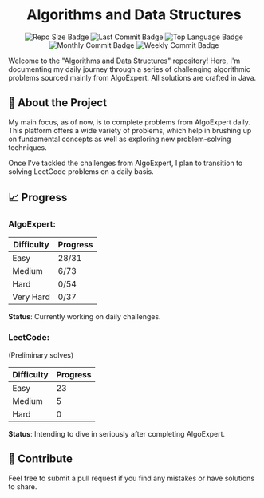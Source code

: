 <h1 align="center">Algorithms and Data Structures</h1>
<p align="center">
    <img src="https://img.shields.io/github/repo-size/Porumbescu/Algorithms-and-Data-Structures" alt="Repo Size Badge">
    <img src="https://img.shields.io/github/last-commit/Porumbescu/Algorithms-and-Data-Structures" alt="Last Commit Badge">
    <img src="https://img.shields.io/github/languages/top/Porumbescu/Algorithms-and-Data-Structures" alt="Top Language Badge">
    <img src="https://img.shields.io/github/commit-activity/m/Porumbescu/Algorithms-and-Data-Structures" alt="Monthly Commit Badge">
    <img src="https://img.shields.io/github/commit-activity/w/Porumbescu/Algorithms-and-Data-Structures" alt="Weekly Commit Badge">
</p>


Welcome to the "Algorithms and Data Structures" repository! Here, I'm documenting my daily journey through a series of challenging algorithmic problems sourced mainly from AlgoExpert. All solutions are crafted in Java. 

## 🚀 About the Project

My main focus, as of now, is to complete problems from AlgoExpert daily. This platform offers a wide variety of problems, which help in brushing up on fundamental concepts as well as exploring new problem-solving techniques.

Once I've tackled the challenges from AlgoExpert, I plan to transition to solving LeetCode problems on a daily basis.

## 📈 Progress

### **AlgoExpert**:

| Difficulty | Progress     |
|------------|--------------|
| Easy       | 28/31        |
| Medium     | 6/73         |
| Hard       | 0/54         |
| Very Hard  | 0/37         |

**Status**: Currently working on daily challenges.

### **LeetCode**:

(Preliminary solves)

| Difficulty | Progress     |
|------------|--------------|
| Easy       | 23           |
| Medium     | 5            |
| Hard       | 0            |

**Status**: Intending to dive in seriously after completing AlgoExpert.

## 🤝 Contribute

Feel free to submit a pull request if you find any mistakes or have solutions to share.
